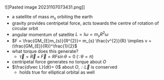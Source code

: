 ![[Pasted image 20231107073431.png]] 
- a satellite of mass $m_s$ orbiting the earth
- gravity provides centripetal force, acts towards the centre of rotation of circular orbit
- angular momentum of satellite $L=I\omega = m_{s} R^{2}\omega$
- $F = \frac{GM_{E}m_{s}}{R^{2}}= m_{s} \frac{v^{2}}{R} \implies v = (\frac{GM_{E}}{R})^\frac{1}{2}$
- what torque does this generate?
	- $\vec \tau = \vec R \times \vec F = RF\sin\theta = 0 \;(\because\theta=\pi)$
- centripetal force generates no torque about $O$
- $\frac{d\vec L}{dt}= 0$ about $O$, $\therefore \vec L$ is conserved 
	- holds true for elliptical orbital as well